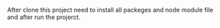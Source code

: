 After clone this project need to install all packeges and node module file and after run the projerct.
